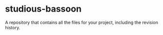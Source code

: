 # studious-bassoon
A repository that contains all the files for your project, including the revision history.
